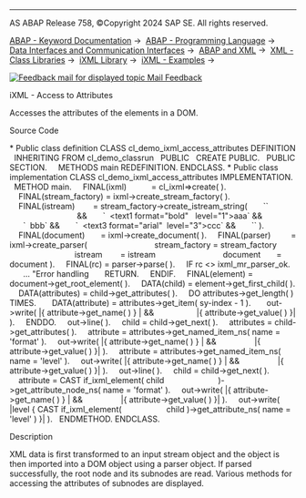   

* * *

AS ABAP Release 758, ©Copyright 2024 SAP SE. All rights reserved.

[ABAP - Keyword Documentation](https://help.sap.com/doc/abapdocu_latest_index_htm/latest/en-US/abenabap.htm) →  [ABAP - Programming Language](https://help.sap.com/doc/abapdocu_latest_index_htm/latest/en-US/abenabap_reference.htm) →  [Data Interfaces and Communication Interfaces](https://help.sap.com/doc/abapdocu_latest_index_htm/latest/en-US/abenabap_data_communication.htm) →  [ABAP and XML](https://help.sap.com/doc/abapdocu_latest_index_htm/latest/en-US/abenabap_xml.htm) →  [XML - Class Libraries](https://help.sap.com/doc/abapdocu_latest_index_htm/latest/en-US/abenabap_xml_libs.htm) →  [iXML Library](https://help.sap.com/doc/abapdocu_latest_index_htm/latest/en-US/abenabap_ixml_lib.htm) →  [iXML - Examples](https://help.sap.com/doc/abapdocu_latest_index_htm/latest/en-US/abenabap_ixml_lib_abexas.htm) → 

 [![](Mail.gif?object=Mail.gif "Feedback mail for displayed topic") Mail Feedback](mailto:f1_help@sap.com?subject=Feedback%20on%20ABAP%20Documentation&body=Document:%20iXML%20-%20Access%20to%20Attributes%2C%20ABENIXML_ATTRIBUTES_ABEXA%2C%20758%0D%0A%0D%0AError:%0D%0A%0D%0A%0D%0A%0D%0ASuggestion%20for%20improvement:)

iXML - Access to Attributes

Accesses the attributes of the elements in a DOM.

Source Code   

\* Public class definition
CLASS cl\_demo\_ixml\_access\_attributes DEFINITION
  INHERITING FROM cl\_demo\_classrun
  PUBLIC
  CREATE PUBLIC.
  PUBLIC SECTION.
    METHODS main REDEFINITION.
ENDCLASS.
\* Public class implementation
CLASS cl\_demo\_ixml\_access\_attributes IMPLEMENTATION.
  METHOD main.
    FINAL(ixml)           = cl\_ixml=>create( ).
    FINAL(stream\_factory) = ixml->create\_stream\_factory( ).
    FINAL(istream)        = stream\_factory->create\_istream\_string(
      \`<texts>\`                                        &&
      \`  <text1 format="bold"   level="1">aaa</text1>\` &&
      \`  <text2 format="italic" level="2">bbb</text2>\` &&
      \`  <text3 format="arial"  level="3">ccc</text3>\` &&
      \`</texts>\` ).
    FINAL(document)       = ixml->create\_document( ).
    FINAL(parser)         = ixml->create\_parser(
                             stream\_factory = stream\_factory
                             istream        = istream
                             document       = document ).
    FINAL(rc) = parser->parse( ).
    IF rc <> ixml\_mr\_parser\_ok.
      ... "Error handling
      RETURN.
    ENDIF.
    FINAL(element) = document->get\_root\_element( ).
    DATA(child) = element->get\_first\_child( ).
    DATA(attributes) = child->get\_attributes( ).
    DO attributes->get\_length( ) TIMES.
      DATA(attribute) = attributes->get\_item( sy-index - 1 ).
      out->write( |{ attribute->get\_name( ) } | &&
                  |{ attribute->get\_value( ) }| ).
    ENDDO.
    out->line( ).
    child = child->get\_next( ).
    attributes = child->get\_attributes( ).
    attribute = attributes->get\_named\_item\_ns( name = 'format' ).
    out->write( |{ attribute->get\_name( ) } | &&
                |{ attribute->get\_value( ) }| ).
    attribute = attributes->get\_named\_item\_ns( name = 'level' ).
    out->write( |{ attribute->get\_name( ) } | &&
                |{ attribute->get\_value( ) }| ).
    out->line( ).
    child = child->get\_next( ).
    attribute = CAST if\_ixml\_element( child
                       )->get\_attribute\_node\_ns( name = 'format' ).
    out->write( |{ attribute->get\_name( ) } | &&
                |{ attribute->get\_value( ) }| ).
    out->write( |level { CAST if\_ixml\_element(
                   child )->get\_attribute\_ns( name = 'level' ) }| ).
  ENDMETHOD.
ENDCLASS.

Description   

XML data is first transformed to an input stream object and the object is then imported into a DOM object using a parser object. If parsed successfully, the root node and its subnodes are read. Various methods for accessing the attributes of subnodes are displayed.